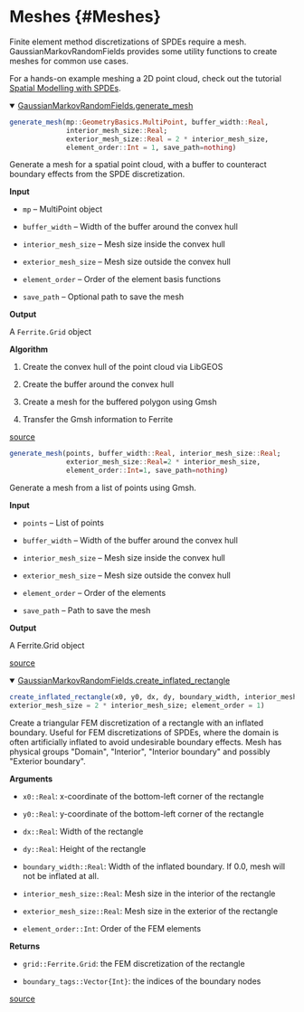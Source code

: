 
# Meshes {#Meshes}

Finite element method discretizations of SPDEs require a mesh. GaussianMarkovRandomFields provides some utility functions to create meshes for common use cases.

For a hands-on example meshing a 2D point cloud, check out the tutorial [Spatial Modelling with SPDEs](/tutorials/spatial_modelling_spdes#Spatial-Modelling-with-SPDEs).
<details class='jldocstring custom-block' open>
<summary><a id='GaussianMarkovRandomFields.generate_mesh' href='#GaussianMarkovRandomFields.generate_mesh'><span class="jlbinding">GaussianMarkovRandomFields.generate_mesh</span></a> <Badge type="info" class="jlObjectType jlFunction" text="Function" /></summary>



```julia
generate_mesh(mp::GeometryBasics.MultiPoint, buffer_width::Real,
              interior_mesh_size::Real;
              exterior_mesh_size::Real = 2 * interior_mesh_size,
              element_order::Int = 1, save_path=nothing)
```


Generate a mesh for a spatial point cloud, with a buffer to counteract boundary effects from the SPDE discretization.

**Input**
- `mp` – MultiPoint object
  
- `buffer_width` – Width of the buffer around the convex hull
  
- `interior_mesh_size` – Mesh size inside the convex hull
  
- `exterior_mesh_size` – Mesh size outside the convex hull
  
- `element_order` – Order of the element basis functions
  
- `save_path` – Optional path to save the mesh
  

**Output**

A `Ferrite.Grid` object

**Algorithm**
1. Create the convex hull of the point cloud via LibGEOS
  
2. Create the buffer around the convex hull
  
3. Create a mesh for the buffered polygon using Gmsh
  
4. Transfer the Gmsh information to Ferrite
  


<Badge type="info" class="source-link" text="source"><a href="https://github.com/timweiland/GaussianMarkovRandomFields.jl/blob/dd37657e514bd21cd5478fa815e8a9868bc1d839/src/mesh/scattered.jl#L22-L50" target="_blank" rel="noreferrer">source</a></Badge>



```julia
generate_mesh(points, buffer_width::Real, interior_mesh_size::Real;
              exterior_mesh_size::Real=2 * interior_mesh_size,
              element_order::Int=1, save_path=nothing)
```


Generate a mesh from a list of points using Gmsh.

**Input**
- `points` – List of points
  
- `buffer_width` – Width of the buffer around the convex hull
  
- `interior_mesh_size` – Mesh size inside the convex hull
  
- `exterior_mesh_size` – Mesh size outside the convex hull
  
- `element_order` – Order of the elements
  
- `save_path` – Path to save the mesh
  

**Output**

A Ferrite.Grid object


<Badge type="info" class="source-link" text="source"><a href="https://github.com/timweiland/GaussianMarkovRandomFields.jl/blob/dd37657e514bd21cd5478fa815e8a9868bc1d839/src/mesh/scattered.jl#L149-L168" target="_blank" rel="noreferrer">source</a></Badge>

</details>

<details class='jldocstring custom-block' open>
<summary><a id='GaussianMarkovRandomFields.create_inflated_rectangle' href='#GaussianMarkovRandomFields.create_inflated_rectangle'><span class="jlbinding">GaussianMarkovRandomFields.create_inflated_rectangle</span></a> <Badge type="info" class="jlObjectType jlFunction" text="Function" /></summary>



```julia
create_inflated_rectangle(x0, y0, dx, dy, boundary_width, interior_mesh_size,
exterior_mesh_size = 2 * interior_mesh_size; element_order = 1)
```


Create a triangular FEM discretization of a rectangle with an inflated boundary. Useful for FEM discretizations of SPDEs, where the domain is often artificially inflated to avoid undesirable boundary effects. Mesh has physical groups &quot;Domain&quot;, &quot;Interior&quot;, &quot;Interior boundary&quot; and possibly &quot;Exterior boundary&quot;.

**Arguments**
- `x0::Real`: x-coordinate of the bottom-left corner of the rectangle
  
- `y0::Real`: y-coordinate of the bottom-left corner of the rectangle
  
- `dx::Real`: Width of the rectangle
  
- `dy::Real`: Height of the rectangle
  
- `boundary_width::Real`: Width of the inflated boundary. If 0.0, mesh will not                         be inflated at all.
  
- `interior_mesh_size::Real`: Mesh size in the interior of the rectangle
  
- `exterior_mesh_size::Real`: Mesh size in the exterior of the rectangle
  
- `element_order::Int`: Order of the FEM elements
  

**Returns**
- `grid::Ferrite.Grid`: the FEM discretization of the rectangle
  
- `boundary_tags::Vector{Int}`: the indices of the boundary nodes
  


<Badge type="info" class="source-link" text="source"><a href="https://github.com/timweiland/GaussianMarkovRandomFields.jl/blob/dd37657e514bd21cd5478fa815e8a9868bc1d839/src/mesh/rectangle.jl#L5-L30" target="_blank" rel="noreferrer">source</a></Badge>

</details>


